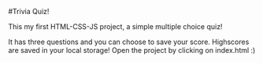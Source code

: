 #Trivia Quiz!

This my first HTML-CSS-JS project, a simple multiple choice quiz!

It has three questions and you can choose to save your score. Highscores are saved in your local storage!
Open the project by clicking on index.html :)
